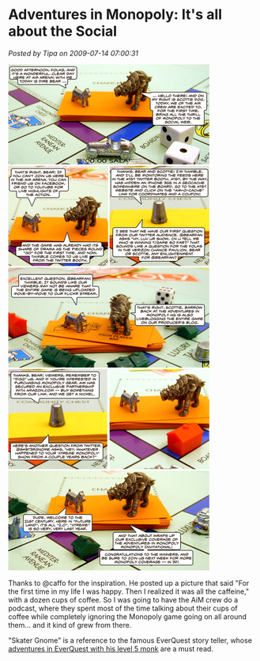 # Adventures in Monopoly: It's all about the Social

*Posted by Tipa on 2009-07-14 07:00:31*

![The Adventures in Monopoly Invitational via the Social Web](../uploads/2009/07/aim20-fixed.jpg "The Adventures in Monopoly Invitational via the Social Web")

Thanks to @caffo for the inspiration. He posted up a picture that said "For the first time in my life I was happy. Then I realized it was all the caffeine," with a dozen cups of coffee. So I was going to have the AiM crew do a podcast, where they spent most of the time talking about their cups of coffee while completely ignoring the Monopoly game going on all around them... and it kind of grew from there.

"Skater Gnome" is a reference to the famous EverQuest story teller, whose [adventures in EverQuest with his level 5 monk](http://wiki.dreamers-nightmares.com/index.php/Skater_Gnome) are a must read.
